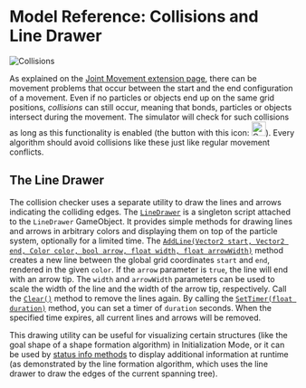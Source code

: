 # Model Reference: Collisions and Line Drawer

![Collisions](~/images/collision.png "A collision caused by the green particles contracting West and the blue particles expanding. The blue and orange lines indicate the colliding edges and the arrows show the edge movements.")

As explained on the [Joint Movement extension page](~/amoebot_model/jm.md), there can be movement problems that occur between the start and the end configuration of a movement.
Even if no particles or objects end up on the same grid positions, *collisions* can still occur, meaning that bonds, particles or objects intersect during the movement.
The simulator will check for such collisions as long as this functionality is enabled (the button with this icon: <img src="~/images/view_collision_smaller.png" alt="Collision Check Icon" title="Collision Check Icon" height="25"/>).
Every algorithm should avoid collisions like these just like regular movement conflicts.



## The Line Drawer

The collision checker uses a separate utility to draw the lines and arrows indicating the colliding edges.
The [`LineDrawer`][1] is a singleton script attached to the `LineDrawer` GameObject.
It provides simple methods for drawing lines and arrows in arbitrary colors and displaying them on top of the particle system, optionally for a limited time.
The [`AddLine(Vector2 start, Vector2 end, Color color, bool arrow, float width, float arrowWidth)`][2] method creates a new line between the global grid coordinates `start` and `end`, rendered in the given `color`.
If the `arrow` parameter is `true`, the line will end with an arrow tip.
The `width` and `arrowWidth` parameters can be used to scale the width of the line and the width of the arrow tip, respectively.
Call the [`Clear()`][3] method to remove the lines again.
By calling the [`SetTimer(float duration)`][4] method, you can set a timer of `duration` seconds.
When the specified time expires, all current lines and arrows will be removed.

This drawing utility can be useful for visualizing certain structures (like the goal shape of a shape formation algorithm) in Initialization Mode, or it can be used by [status info methods](status_info.md) to display additional information at runtime (as demonstrated by the line formation algorithm, which uses the line drawer to draw the edges of the current spanning tree).



[1]: xref:AS2.UI.LineDrawer
[2]: xref:AS2.UI.LineDrawer.AddLine(Vector2,Vector2,Color,System.Boolean,System.Single,System.Single)
[3]: xref:AS2.UI.LineDrawer.Clear
[4]: xref:AS2.UI.LineDrawer.SetTimer(System.Single)
